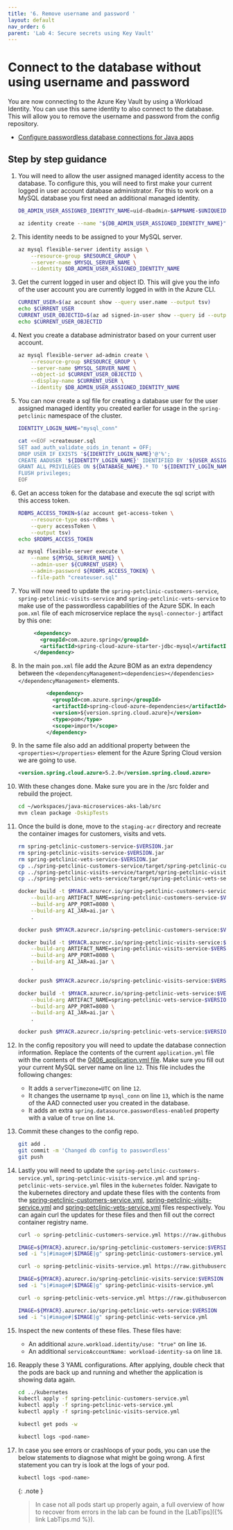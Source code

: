```yaml
---
title: '6. Remove username and password '
layout: default
nav_order: 6
parent: 'Lab 4: Secure secrets using Key Vault'
---
```


# Connect to the database without using username and password

You are now connecting to the Azure Key Vault by using a Workload Identity. You can use this same identity to also connect to the database. This will allow you to remove the username and password from the config repository.

- [Configure passwordless database connections for Java apps](https://learn.microsoft.com/azure/developer/java/ee/how-to-configure-passwordless-datasource?toc=%2Fazure%2Fdeveloper%2Fintro%2Ftoc.json&bc=%2Fazure%2Fdeveloper%2Fintro%2Fbreadcrumb%2Ftoc.json&tabs=mysql-flexible-serve)

## Step by step guidance

1. You will need to allow the user assigned managed identity access to the database. To configure this, you will need to first make your current logged in user account database administrator. For this to work on a MySQL database you first need an additional managed identity.

   ```bash
   DB_ADMIN_USER_ASSIGNED_IDENTITY_NAME=uid-dbadmin-$APPNAME-$UNIQUEID
   
   az identity create --name "${DB_ADMIN_USER_ASSIGNED_IDENTITY_NAME}" --resource-group "${RESOURCE_GROUP}" --location "${LOCATION}"
   ```

1. This identity needs to be assigned to your MySQL server.

   ```bash
   az mysql flexible-server identity assign \
       --resource-group $RESOURCE_GROUP \
       --server-name $MYSQL_SERVER_NAME \
       --identity $DB_ADMIN_USER_ASSIGNED_IDENTITY_NAME
   ```

1. Get the current logged in user and object ID. This will give you the info of the user account you are currently logged in with in the Azure CLI.

   ```bash
   CURRENT_USER=$(az account show --query user.name --output tsv)
   echo $CURRENT_USER
   CURRENT_USER_OBJECTID=$(az ad signed-in-user show --query id --output tsv)
   echo $CURRENT_USER_OBJECTID
   ```

1. Next you create a database administrator based on your current user account.

   ```bash
   az mysql flexible-server ad-admin create \
       --resource-group $RESOURCE_GROUP \
       --server-name $MYSQL_SERVER_NAME \
       --object-id $CURRENT_USER_OBJECTID \
       --display-name $CURRENT_USER \
       --identity $DB_ADMIN_USER_ASSIGNED_IDENTITY_NAME
   ```

1. You can now create a sql file for creating a database user for the user assigned managed identity you created earlier for usage in the `spring-petclinic` namespace of the cluster.

   ```bash
   IDENTITY_LOGIN_NAME="mysql_conn"
   
   cat <<EOF >createuser.sql
   SET aad_auth_validate_oids_in_tenant = OFF;
   DROP USER IF EXISTS '${IDENTITY_LOGIN_NAME}'@'%';
   CREATE AADUSER '${IDENTITY_LOGIN_NAME}' IDENTIFIED BY '${USER_ASSIGNED_CLIENT_ID}';
   GRANT ALL PRIVILEGES ON ${DATABASE_NAME}.* TO '${IDENTITY_LOGIN_NAME}'@'%';
   FLUSH privileges;
   EOF
   ```

1. Get an access token for the database and execute the sql script with this access token.

   ```bash
   RDBMS_ACCESS_TOKEN=$(az account get-access-token \
       --resource-type oss-rdbms \
       --query accessToken \
       --output tsv) 
   echo $RDBMS_ACCESS_TOKEN
   
   az mysql flexible-server execute \
       --name ${MYSQL_SERVER_NAME} \
       --admin-user ${CURRENT_USER} \
       --admin-password ${RDBMS_ACCESS_TOKEN} \
       --file-path "createuser.sql"   
   ```

1. You will now need to update the `spring-petclinic-customers-service`, `spring-petclinic-visits-service` and `spring-petclinic-vets-service` to make use of the passwordless capabilities of the Azure SDK. In each `pom.xml` file of each microservice replace the `mysql-connector-j` artifact by this one:

   ```xml
        <dependency>
          <groupId>com.azure.spring</groupId>
          <artifactId>spring-cloud-azure-starter-jdbc-mysql</artifactId>
        </dependency>
   ```

1. In the main `pom.xml` file add the Azure BOM as an extra dependency between the `<dependencyManagement><dependencies></dependencies></dependencyManagement>` elements.

   ```xml
            <dependency>
              <groupId>com.azure.spring</groupId>
              <artifactId>spring-cloud-azure-dependencies</artifactId>
              <version>${version.spring.cloud.azure}</version>
              <type>pom</type>
              <scope>import</scope>
            </dependency> 
   ```

1. In the same file also add an additional property between the `<properties></properties>` element for the Azure Spring Cloud version we are going to use.

   ```xml
   <version.spring.cloud.azure>5.2.0</version.spring.cloud.azure>
   ```

1. With these changes done. Make sure you are in the /src folder and rebuild the project.

   ```bash
   cd ~/workspaces/java-microservices-aks-lab/src
   mvn clean package -DskipTests
   ```

1. Once the build is done, move to the `staging-acr` directory and recreate the container images for customers, visits and vets.

   ```bash
   rm spring-petclinic-customers-service-$VERSION.jar
   rm spring-petclinic-visits-service-$VERSION.jar
   rm spring-petclinic-vets-service-$VERSION.jar
   cp ../spring-petclinic-customers-service/target/spring-petclinic-customers-service-$VERSION.jar spring-petclinic-customers-service-$VERSION.jar
   cp ../spring-petclinic-visits-service/target/spring-petclinic-visits-service-$VERSION.jar spring-petclinic-visits-service-$VERSION.jar
   cp ../spring-petclinic-vets-service/target/spring-petclinic-vets-service-$VERSION.jar spring-petclinic-vets-service-$VERSION.jar
   
   docker build -t $MYACR.azurecr.io/spring-petclinic-customers-service:$VERSION \
       --build-arg ARTIFACT_NAME=spring-petclinic-customers-service-$VERSION.jar \
       --build-arg APP_PORT=8080 \
       --build-arg AI_JAR=ai.jar \
       .

   docker push $MYACR.azurecr.io/spring-petclinic-customers-service:$VERSION

   docker build -t $MYACR.azurecr.io/spring-petclinic-visits-service:$VERSION \
       --build-arg ARTIFACT_NAME=spring-petclinic-visits-service-$VERSION.jar \
       --build-arg APP_PORT=8080 \
       --build-arg AI_JAR=ai.jar \
       .

   docker push $MYACR.azurecr.io/spring-petclinic-visits-service:$VERSION

   docker build -t $MYACR.azurecr.io/spring-petclinic-vets-service:$VERSION \
       --build-arg ARTIFACT_NAME=spring-petclinic-vets-service-$VERSION.jar \
       --build-arg APP_PORT=8080 \
       --build-arg AI_JAR=ai.jar \
       .
   
   docker push $MYACR.azurecr.io/spring-petclinic-vets-service:$VERSION
   ```

1. In the config repository you will need to update the database connection information. Replace the contents of the current `application.yml` file with the contents of the [0406_application.yml file](0406_application.yml). Make sure you fill out your current MySQL server name on line `12`. This file includes the following changes:

   - It adds a `serverTimezone=UTC` on line `12`.
   - It changes the username tp `mysql_conn` on line `13`, which is the name of the AAD connected user you created in the database.
   - It adds an extra `spring.datasource.passwordless-enabled` property with a value of `true` on line `14`.

1. Commit these changes to the config repo.

   ```bash
   git add .
   git commit -m 'Changed db config to passwordless'
   git push
   ```

1. Lastly you will need to update the `spring-petclinic-customers-service.yml`, `spring-petclinic-visits-service.yml` and `spring-petclinic-vets-service.yml` files in the `kubernetes` folder. Navigate to the kubernetes directory and update these files with the contents from the [spring-petclinic-customers-service.yml](spring-petclinic-customers-service.yml), [spring-petclinic-visits-service.yml](spring-petclinic-visits-service.yml) and [spring-petclinic-vets-service.yml](spring-petclinic-vets-service.yml) files respectively. You can again curl the updates for these files and then fill out the correct container registry name.

   ```bash
   curl -o spring-petclinic-customers-service.yml https://raw.githubusercontent.com/Azure-Samples/java-microservices-aks-lab/main/docs/04_lab_secrets/spring-petclinic-customers-service.yml

   IMAGE=${MYACR}.azurecr.io/spring-petclinic-customers-service:$VERSION
   sed -i "s|#image#|$IMAGE|g" spring-petclinic-customers-service.yml  

   curl -o spring-petclinic-visits-service.yml https://raw.githubusercontent.com/Azure-Samples/java-microservices-aks-lab/main/docs/04_lab_secrets/spring-petclinic-visits-service.yml

   IMAGE=${MYACR}.azurecr.io/spring-petclinic-visits-service:$VERSION
   sed -i "s|#image#|$IMAGE|g" spring-petclinic-visits-service.yml

   curl -o spring-petclinic-vets-service.yml https://raw.githubusercontent.com/Azure-Samples/java-microservices-aks-lab/main/docs/04_lab_secrets/spring-petclinic-vets-service.yml

   IMAGE=${MYACR}.azurecr.io/spring-petclinic-vets-service:$VERSION
   sed -i "s|#image#|$IMAGE|g" spring-petclinic-vets-service.yml
   ```

1. Inspect the new contents of these files. These files have:

   - An additional `azure.workload.identity/use: "true"` on line `16`.
   - An additional `serviceAccountName: workload-identity-sa` on line `18`.

1. Reapply these 3 YAML configurations. After applying, double check that the pods are back up and running and whether the application is showing data again.

   ```bash
   cd ../kubernetes
   kubectl apply -f spring-petclinic-customers-service.yml 
   kubectl apply -f spring-petclinic-vets-service.yml 
   kubectl apply -f spring-petclinic-visits-service.yml 
   
   kubectl get pods -w

   kubectl logs <pod-name>
   ```

1. In case you see errors or crashloops of your pods, you can use the below statements to diagnose what might be going wrong. A first statement you can try is look at the logs of your pod.

   ```bash
   kubectl logs <pod-name>
   ```

   {: .note }
   >  In case not all pods start up properly again, a full overview of how to recover from errors in the lab can be found in the [LabTips]({% link LabTips.md %}).
